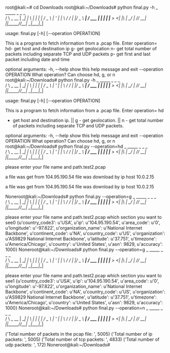 root@kali:~# cd Downloads
root@kali:~/Downloads# python final.py -h
    _          _____      _   _      _   
   / \   _ __ | ____|_  _| \ | | ___| |_ 
  / _ \ | '_ \|  _| \ \/ /  \| |/ _ \ __|
 / ___ \| | | | |___ >  <| |\  |  __/ |_ 
/_/   \_\_| |_|_____/_/\_\_| \_|\___|\__|
                                         

usage: final.py [-h] [--operation OPERATION]

This is a program to fetch information from a .pcap file. Enter operation= hd-
get host and destination ip g- get geolocation n- get total number of packets
including separate TCP and UDP packets p- get first and last packet including
date and time

optional arguments:
  -h, --help            show this help message and exit
  --operation OPERATION
                        What operation? Can choose hd, g, or n
root@kali:~/Downloads# python final.py -h
    _          _____      _   _      _   
   / \   _ __ | ____|_  _| \ | | ___| |_ 
  / _ \ | '_ \|  _| \ \/ /  \| |/ _ \ __|
 / ___ \| | | | |___ >  <| |\  |  __/ |_ 
/_/   \_\_| |_|_____/_/\_\_| \_|\___|\__|
                                         

usage: final.py [-h] [--operation OPERATION]

This is a program to fetch information from a .pcap file. Enter operation= hd
- get host and destination ip. || g - get geolocation. || n - get total number
of packets including separate TCP and UDP packets.

optional arguments:
  -h, --help            show this help message and exit
  --operation OPERATION
                        What operation? Can choose hd, g, or n
root@kali:~/Downloads# python final.py --operation=hd
    _          _____      _   _      _   
   / \   _ __ | ____|_  _| \ | | ___| |_ 
  / _ \ | '_ \|  _| \ \/ /  \| |/ _ \ __|
 / ___ \| | | | |___ >  <| |\  |  __/ |_ 
/_/   \_\_| |_|_____/_/\_\_| \_|\___|\__|
                                         

please enter your file name and path.test2.pcap

a file was get from  104.95.190.54 file was download by ip host  10.0.2.15


a file was get from  104.95.190.54 file was download by ip host  10.0.2.15

Noneroot@kali:~/Downloads# python final.py --operation=g
    _          _____      _   _      _   
   / \   _ __ | ____|_  _| \ | | ___| |_ 
  / _ \ | '_ \|  _| \ \/ /  \| |/ _ \ __|
 / ___ \| | | | |___ >  <| |\  |  __/ |_ 
/_/   \_\_| |_|_____/_/\_\_| \_|\___|\__|
                                         

please enter your file name and path.test2.pcap
which section you want to see0
{u'country_code3': u'USA', u'ip': u'104.95.190.54', u'area_code': u'0', u'longitude': u'-97.822', u'organization_name': u'National Internet Backbone', u'continent_code': u'NA', u'country_code': u'US', u'organization': u'AS9829 National Internet Backbone', u'latitude': u'37.751', u'timezone': u'America/Chicago', u'country': u'United States', u'asn': 9829, u'accuracy': 1000}
Noneroot@kali:~/Downloads# python final.py --operation=g
    _          _____      _   _      _   
   / \   _ __ | ____|_  _| \ | | ___| |_ 
  / _ \ | '_ \|  _| \ \/ /  \| |/ _ \ __|
 / ___ \| | | | |___ >  <| |\  |  __/ |_ 
/_/   \_\_| |_|_____/_/\_\_| \_|\___|\__|
                                         

please enter your file name and path.test2.pcap
which section you want to see1
{u'country_code3': u'USA', u'ip': u'104.95.190.54', u'area_code': u'0', u'longitude': u'-97.822', u'organization_name': u'National Internet Backbone', u'continent_code': u'NA', u'country_code': u'US', u'organization': u'AS9829 National Internet Backbone', u'latitude': u'37.751', u'timezone': u'America/Chicago', u'country': u'United States', u'asn': 9829, u'accuracy': 1000}
Noneroot@kali:~/Downloads# python final.py --operation=n
    _          _____      _   _      _   
   / \   _ __ | ____|_  _| \ | | ___| |_ 
  / _ \ | '_ \|  _| \ \/ /  \| |/ _ \ __|
 / ___ \| | | | |___ >  <| |\  |  __/ |_ 
/_/   \_\_| |_|_____/_/\_\_| \_|\___|\__|
                                         

('Total number of packets in the pcap file: ', 5005)
('Total number of ip packets: ', 5005)
('Total number of tcp packets: ', 4833)
('Total number of udp packets: ', 172)
Noneroot@kali:~/Downloads# 
